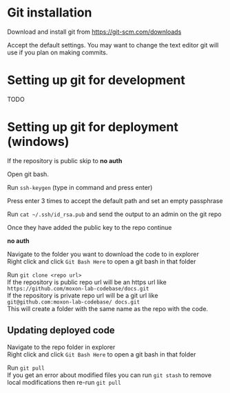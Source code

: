 
# Git installation

Download and install git from https://git-scm.com/downloads

Accept the default settings. You may want to change the text editor git will use if you plan on making commits.

# Setting up git for development

TODO

# Setting up git for deployment (windows)

If the repository is public skip to **no auth**

Open git bash.

Run `ssh-keygen` (type in command and press enter)

Press enter 3 times to accept the default path and set an empty passphrase

Run `cat ~/.ssh/id_rsa.pub` and send the output to an admin on the git repo

Once they have added the public key to the repo continue

**no auth**

Navigate to the folder you want to download the code to in explorer  
Right click and click `Git Bash Here` to open a git bash in that folder

Run `git clone <repo url>`  
If the repository is public repo url will be an https url like `https://github.com/moxon-lab-codebase/docs.git`  
If the repository is private repo url will be a git url like `git@github.com:moxon-lab-codebase/ docs.git`  
This will create a folder with the same name as the repo with the code.

## Updating deployed code

Navigate to the repo folder in explorer  
Right click and click `Git Bash Here` to open a git bash in that folder

Run `git pull`  
If you get an error about modified files you can run `git stash` to remove local modifications then re-run `git pull`
